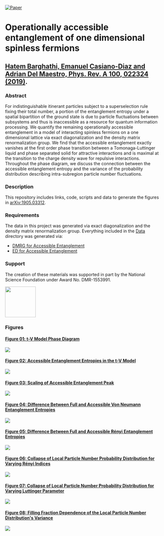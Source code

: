 [![Paper](https://img.shields.io/badge/paper-arXiv%3A1905.03312-B31B1B.svg)](https://arxiv.org/abs/1905.03312)

# Operationally accessible entanglement of one dimensional spinless fermions
## [Hatem Barghathi, Emanuel Casiano-Diaz and Adrian Del Maestro, Phys. Rev. A **100**, 022324 (2019)](https://journals.aps.org/pra/abstract/10.1103/PhysRevA.100.022324).

### Abstract
For indistinguishable itinerant particles subject to a superselection rule fixing their total number, a portion of the entanglement entropy under a spatial bipartition of the ground state is due to particle fluctuations between subsystems and thus is inaccessible as a resource for quantum information processing. We quantify the remaining operationally accessible entanglement in a model of interacting spinless fermions on a one dimensional lattice via exact diagonalization and the density matrix renormalization group. We find that the accessible entanglement exactly vanishes at the first order phase transition between a Tomonaga-Luttinger liquid and phase separated solid for attractive interactions and is maximal at the transition to the charge density wave for repulsive interactions. Throughout the phase diagram, we discuss the connection between the accessible entanglement entropy and the variance of the probability distribution describing intra-subregion particle number fluctuations. 

### Description
This repository includes links, code, scripts and data to generate the figures in [arXiv:1905.03312](https://arxiv.org/abs/1905.03312).

### Requirements
The data in this project was generated via exact diagonalization and the density matrix renormalization group.  Everything included in the [Data](https://github.com/DelMaestroGroup/AccessibleEntanglementFermions/tree/master/Data) directory was generated via:

* [DMRG for Accessible Entanglement](https://github.com/DelMaestroGroup/DMRG)
* [ED for Accessible Entanglement](https://github.com/DelMaestroGroup/tV_Accessible_Entanglement)

### Support
The creation of these materials was supported in part by the National Science Foundation under Award No. DMR-1553991.

[<img width="100px" src="https://www.nsf.gov/images/logos/NSF_4-Color_bitmap_Logo.png">](http://www.nsf.gov/awardsearch/showAward?AWD_ID=1553991)

### Figures

#### [Figure 01: t-V Model Phase Diagram](https://github.com/DelMaestroGroup/AccessibleEntanglementFermions/tree/master/Figure01)
<img src="https://github.com/DelMaestroGroup/AccessibleEntanglementFermions/blob/master/Figure01/phaseDiagramTV.svg">

#### [Figure 02: Accessible Entanglement Entropies in the t-V Model](https://github.com/DelMaestroGroup/AccessibleEntanglementFermions/tree/master/Figure02)
<img src="https://github.com/DelMaestroGroup/AccessibleEntanglementFermions/blob/master/Figure02/operationalEntanglementEntropies_SOP5.svg">

#### [Figure 03: Scaling of Accessible Entanglement Peak](https://github.com/DelMaestroGroup/AccessibleEntanglementFermions/tree/master/Figure03)
<img src="https://github.com/DelMaestroGroup/AccessibleEntanglementFermions/blob/master/Figure03/peakScalingOddN.svg">

#### [Figure 04: Difference Between Full and Accessible Von Neumann Entanglement Entropies](https://github.com/DelMaestroGroup/AccessibleEntanglementFermions/tree/master/Figure04)
<img src="https://github.com/DelMaestroGroup/AccessibleEntanglementFermions/blob/master/Figure04/deltaS1_N15N16.svg">

#### [Figure 05: Difference Between Full and Accessible Rényi Entanglement Entropies](https://github.com/DelMaestroGroup/AccessibleEntanglementFermions/tree/master/Figure05)
<img src="https://github.com/DelMaestroGroup/AccessibleEntanglementFermions/blob/master/Figure05/higherAlphaDeltaS_N15N16.svg">

#### [Figure 06: Collapse of Local Particle Number Probability Distribution for Varying Rényi Indices](https://github.com/DelMaestroGroup/AccessibleEntanglementFermions/tree/master/Figure06)
<img src="https://github.com/DelMaestroGroup/AccessibleEntanglementFermions/blob/master/Figure06/alphaCollapse.svg">

#### [Figure 07: Collapse of Local Particle Number Probability Distribution for Varying Luttinger Parameter ](https://github.com/DelMaestroGroup/AccessibleEntanglementFermions/tree/master/Figure07)
<img src="https://github.com/DelMaestroGroup/AccessibleEntanglementFermions/blob/master/Figure07/TLLCollapse.svg">

#### [Figure 08: Filling Fraction Dependence of the Local Particle Number Distribution's Variance](https://github.com/DelMaestroGroup/AccessibleEntanglementFermions/tree/master/Figure08)
<img src="https://github.com/DelMaestroGroup/AccessibleEntanglementFermions/blob/master/Figure08/fillingFractionDependence.svg">
